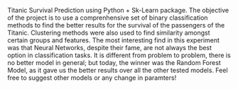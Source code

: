 Titanic Survival Prediction using Python + Sk-Learn package. The objective of the project is to use a comprenhensive set of binary classification methods to find the better results for the survival of the passengers of the Titanic. Clustering methods were also used to find similarity amongst certain groups and features. 
The most interesting find in this experiment was that Neural Networks, despite their fame, are not always the best option in classification tasks. It is different from problem to problem, there is no better model in general; but today, the winner was the Random Forest Model, as it gave us the better results over all the other tested models.
Feel free to suggest other models or any change in paramters!
